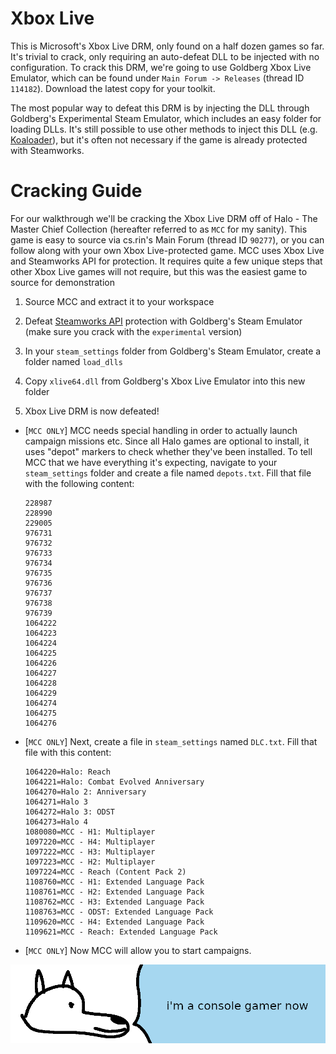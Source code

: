 # **Xbox Live**

This is Microsoft's Xbox Live DRM, only found on a half dozen games so far. It's trivial to crack, only requiring an auto-defeat DLL to be injected with no configuration. To crack this DRM, we're going to use Goldberg Xbox Live Emulator, which can be found under `Main Forum -> Releases` (thread ID `114182`). Download the latest copy for your toolkit.

The most popular way to defeat this DRM is by injecting the DLL through Goldberg's Experimental Steam Emulator, which includes an easy folder for loading DLLs. It's still possible to use other methods to inject this DLL (e.g. [Koaloader](../../Tools/Koaloader/koaloader.md)), but it's often not necessary if the game is already protected with Steamworks.

# Cracking Guide

For our walkthrough we'll be cracking the Xbox Live DRM off of Halo - The Master Chief Collection (hereafter referred to as `MCC` for my sanity). This game is easy to source via cs.rin's Main Forum (thread ID `90277`), or you can follow along with your own Xbox Live-protected game. MCC uses Xbox Live and Steamworks API for protection. It requires quite a few unique steps that other Xbox Live games will not require, but this was the easiest game to source for demonstration

1. Source MCC and extract it to your workspace

2. Defeat [Steamworks API](../Steamworks-API/defeating_steamworks.md) protection with Goldberg's Steam Emulator (make sure you crack with the `experimental` version)

3. In your `steam_settings` folder from Goldberg's Steam Emulator, create a folder named `load_dlls`

4. Copy `xlive64.dll` from Goldberg's Xbox Live Emulator into this new folder

5. Xbox Live DRM is now defeated!

- [`MCC ONLY`] MCC needs special handling in order to actually launch campaign missions etc. Since all Halo games are optional to install, it uses "depot" markers to check whether they've been installed. To tell MCC that we have everything it's expecting, navigate to your `steam_settings` folder and create a file named `depots.txt`. Fill that file with the following content:

    ```
    228987
    228990
    229005
    976731
    976732
    976733
    976734
    976735
    976736
    976737
    976738
    976739
    1064222
    1064223
    1064224
    1064225
    1064226
    1064227
    1064228
    1064229
    1064274
    1064275
    1064276
    ```

- [`MCC ONLY`] Next, create a file in `steam_settings` named `DLC.txt`. Fill that file with this content:

    ```
    1064220=Halo: Reach
    1064221=Halo: Combat Evolved Anniversary
    1064270=Halo 2: Anniversary
    1064271=Halo 3
    1064272=Halo 3: ODST
    1064273=Halo 4
    1080080=MCC - H1: Multiplayer
    1097220=MCC - H4: Multiplayer
    1097222=MCC - H3: Multiplayer
    1097223=MCC - H2: Multiplayer
    1097224=MCC - Reach (Content Pack 2)
    1108760=MCC - H1: Extended Language Pack
    1108761=MCC - H2: Extended Language Pack
    1108762=MCC - H3: Extended Language Pack
    1108763=MCC - ODST: Extended Language Pack
    1109620=MCC - H4: Extended Language Pack
    1109621=MCC - Reach: Extended Language Pack
    ```

- [`MCC ONLY`] Now MCC will allow you to start campaigns.

![wise yote wants to participate in the flame wars](images/console.png "wise yote wants to participate in the flame wars")
